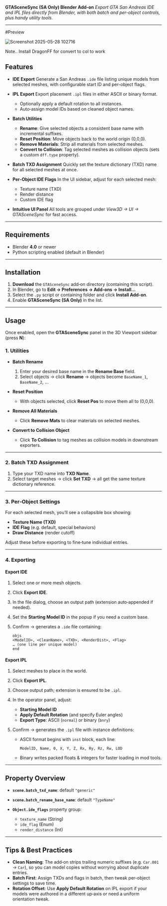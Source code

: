 **GTASceneSync (SA Only) Blender Add‑on**
*Export GTA San Andreas IDE and IPL files directly from Blender, with both batch and per-object controls, plus handy utility tools.*

---

#Preview

![Screenshot 2025-05-28 102716](https://github.com/user-attachments/assets/2a7064ec-d3da-43d9-a74a-1103325df804)

Note.. Install DragonFF for convert to col to work
## Features

* **IDE Export**
  Generate a San Andreas `.ide` file listing unique models from selected meshes, with configurable start ID and per-object flags.

* **IPL Export**
  Export placement `.ipl` files in either ASCII or binary format.

  * Optionally apply a default rotation to all instances.
  * Auto‑assign model IDs based on cleaned object names.

* **Batch Utilities**

  * **Rename**: Give selected objects a consistent base name with incremental suffixes.
  * **Reset Position**: Move objects back to the world origin (0,0,0).
  * **Remove Materials**: Strip all materials from selected meshes.
  * **Convert to Collision**: Tag selected meshes as collision objects (sets a custom `dff.type` property).

* **Batch TXD Assignment**
  Quickly set the texture dictionary (TXD) name for all selected meshes at once.

* **Per‑Object IDE Flags**
  In the UI sidebar, adjust for each selected mesh:

  * Texture name (TXD)
  * Render distance
  * Custom IDE flag

* **Intuitive UI Panel**
  All tools are grouped under *View3D → UI → GTASceneSync* for fast access.

---

## Requirements

* Blender **4.0** or newer
* Python scripting enabled (default in Blender)

---

## Installation

1. **Download** the `GTASceneSync` add‑on directory (containing this script).
2. In Blender, go to **Edit → Preferences → Add-ons → Install…**
3. Select the `.py` script or containing folder and click **Install Add-on**.
4. Enable **GTASceneSync (SA Only)** in the list.

---

## Usage

Once enabled, open the **GTASceneSync** panel in the 3D Viewport sidebar (press **N**):

### 1. Utilities

* **Batch Rename**

  1. Enter your desired base name in the **Rename Base** field.
  2. Select objects → click **Rename** → objects become `BaseName_1`, `BaseName_2`, …

* **Reset Position**

  * With objects selected, click **Reset Pos** to move them all to (0,0,0).

* **Remove All Materials**

  * Click **Remove Mats** to clear materials on selected meshes.

* **Convert to Collision Object**

  * Click **To Collision** to tag meshes as collision models in downstream exporters.

---

### 2. Batch TXD Assignment

1. Type your TXD name into **TXD Name**.
2. Select target meshes → click **Set TXD** → all get the same texture dictionary reference.

---

### 3. Per‑Object Settings

For each selected mesh, you’ll see a collapsible box showing:

* **Texture Name (TXD)**
* **IDE Flag** (e.g. default, special behaviors)
* **Draw Distance** (render cutoff)

Adjust these before exporting to fine‑tune individual entries.

---

### 4. Exporting

#### Export IDE

1. Select one or more mesh objects.
2. Click **Export IDE**.
3. In the file dialog, choose an output path (extension auto‑appended if needed).
4. Set the **Starting Model ID** in the popup if you need a custom base.
5. Confirm → generates a `.ide` file containing:

   ```text
   objs
   <ModelID>, <CleanName>, <TXD>, <RenderDist>, <Flag>
   … (one line per unique model)
   end
   ```

#### Export IPL

1. Select meshes to place in the world.
2. Click **Export IPL**.
3. Choose output path; extension is ensured to be `.ipl`.
4. In the operator panel, adjust:

   * **Starting Model ID**
   * **Apply Default Rotation** (and specify Euler angles)
   * **Export Type**: ASCII (`normal`) or binary (`bnry`)
5. Confirm → generates the `.ipl` file with instance definitions:

   * ASCII format begins with `inst` block, each line:

     ```
     ModelID, Name, 0, X, Y, Z, Rx, Ry, Rz, Rw, LOD
     ```
   * Binary writes packed floats & integers for faster loading in mod tools.

---

## Property Overview

* **`scene.batch_txd_name`**: default `"generic"`
* **`scene.batch_rename_base_name`**: default `"TypeName"`
* **`Object.ide_flags`** property group:

  * `texture_name` (String)
  * `ide_flag` (Enum)
  * `render_distance` (Int)

---

## Tips & Best Practices
* **Clean Naming**: The add‑on strips trailing numeric suffixes (e.g. `Car.001` → `Car`), so you can model copies without worrying about duplicate entries.
* **Batch First**: Assign TXDs and flags in batch, then tweak per-object settings to save time.
* **Rotation Offset**: Use **Apply Default Rotation** on IPL export if your models were authored in a different up‑axis or need a uniform orientation tweak.
